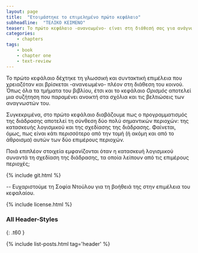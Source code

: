 ```yaml
---
layout: page
title:  "Ετοιμάστηκε το επιμελημένο πρώτο κεφάλαιο"
subheadline:  "ΤΕΛΙΚΟ ΚΕΙΜΕΝΟ"
teaser: Το πρώτο κεφάλαιο -ανανεωμένο- είναι στη διάθεσή σας για ανάγνωση, σχόλια, και βελτιώσεις.
categories:
    - chapters
tags:
    - book
    - chapter one
    - text-review
---
```


Το πρώτο κεφάλαιο δέχτηκε τη γλωσσική και συντακτική επιμέλεια που χρειαζόταν και βρίσκεται -ανανεωμένο- πλέον στη διάθεση του κοινού. Όπως όλα τα τμήματα του βιβλίου, έτσι και το κεφάλαιο *Ορισμός* αποτελεί μια συζήτηση που παραμένει ανοικτή στα σχόλια και τις βελτιώσεις των αναγνωστών του.

Συγκεκριμένα, στο πρώτο κεφάλαιο διαβάζουμε πως ο προγραμματισμός της διάδρασης αποτελεί τη σύνθεση δύο πολύ σημαντικών περιοχών: της κατασκευής λογισμικού και της σχεδίασης της διάδρασης. Φαίνεται, όμως, πως είναι κάτι περισσότερο από την τομή (ή ακόμη και από το άθροισμα) αυτών των δύο επιμέρους περιοχών.

Ποιά επιπλέον στοιχεία εμφανίζονται όταν η κατασκευή λογισμικού συναντά τη σχεδίαση της διάδρασης, τα οποία λείπουν από τις επιμέρους περιοχές;  

{% include git.html %}

--
Ευχαριστούμε τη Σοφία Ντούλου για τη βοήθειά της στην επιμέλεια του κεφαλαίου.  


{% include license.html %}

### All Header-Styles
{: .t60 }

{% include list-posts.html tag='header' %}
